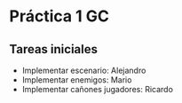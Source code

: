 # Práctica 1 GC

## Tareas iniciales

* Implementar escenario: Alejandro
* Implementar enemigos: Mario
* Implementar cañones jugadores: Ricardo

